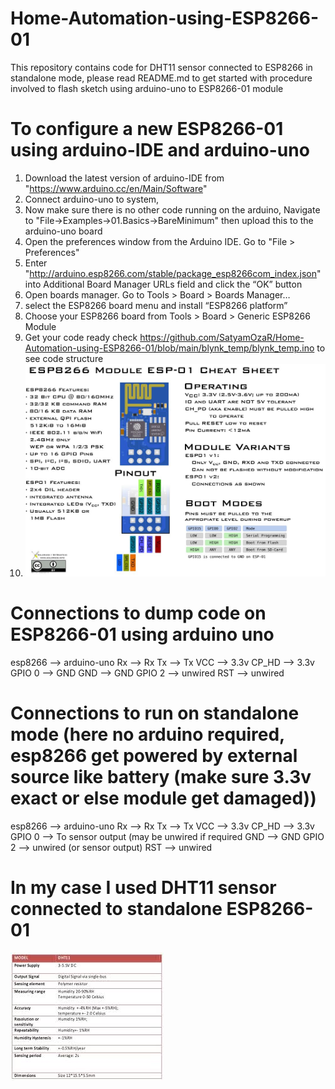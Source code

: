 # Home-Automation-using-ESP8266-01
This repository contains code for DHT11 sensor connected to ESP8266 in standalone mode, please read README.md to get started with procedure involved to flash sketch using arduino-uno to ESP8266-01 module

# To configure a new ESP8266-01 using arduino-IDE and arduino-uno

1. Download the latest version of arduino-IDE from "https://www.arduino.cc/en/Main/Software"
2. Connect arduino-uno to system,
3. Now make sure there is no other code running on the arduino,
   Navigate to "File->Examples->01.Basics->BareMinimum" then upload this to the arduino-uno board
4. Open the preferences window from the Arduino IDE. Go to "File > Preferences"
5. Enter "http://arduino.esp8266.com/stable/package_esp8266com_index.json" into Additional Board Manager URLs field and click the “OK” button
6. Open boards manager. Go to Tools > Board > Boards Manager…
7. select the ESP8266 board menu and install “ESP8266 platform”
8. Choose your ESP8266 board from Tools > Board > Generic ESP8266 Module
9. Get your code ready check https://github.com/SatyamOzaR/Home-Automation-using-ESP8266-01/blob/main/blynk_temp/blynk_temp.ino to see code structure
10. ![ ](https://raw.githubusercontent.com/SatyamOzaR/Home-Automation-using-ESP8266-01/main/blynk_temp/cheatsheet.jpeg)

# Connections to dump code on ESP8266-01 using arduino uno
esp8266 --> arduino-uno
Rx      --> Rx
Tx      --> Tx
VCC     --> 3.3v
CP_HD   --> 3.3v
GPIO 0  --> GND
GND     --> GND
GPIO 2  --> unwired
RST     --> unwired

# Connections to run on standalone mode (here no arduino required, esp8266 get powered by external source like battery (make sure 3.3v exact or else module get damaged))
esp8266 --> arduino-uno
Rx      --> Rx
Tx      --> Tx
VCC     --> 3.3v
CP_HD   --> 3.3v
GPIO 0  --> To sensor output (may be unwired if required
GND     --> GND
GPIO 2  --> unwired (or sensor output)
RST     --> unwired

# In my case I used DHT11 sensor connected to standalone ESP8266-01
![ ](https://raw.githubusercontent.com/SatyamOzaR/Home-Automation-using-ESP8266-01/main/blynk_temp/dht11_specs.jpeg)


